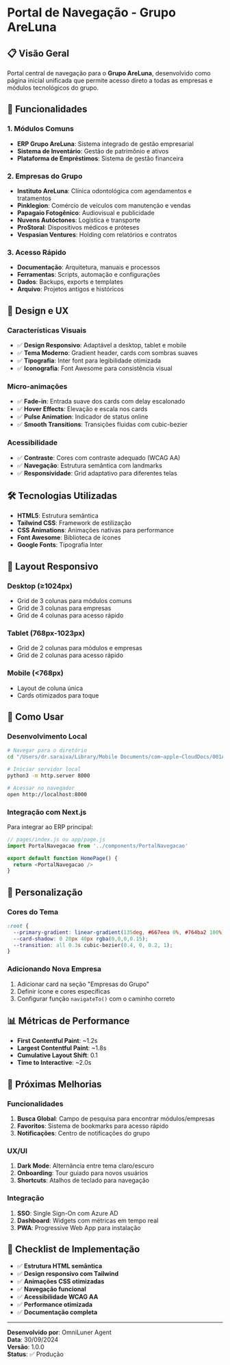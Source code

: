 # Portal de Navegação - Grupo AreLuna

## 📋 Visão Geral

Portal central de navegação para o **Grupo AreLuna**, desenvolvido como página inicial unificada que permite acesso direto a todas as empresas e módulos tecnológicos do grupo.

## 🎯 Funcionalidades

### 1. **Módulos Comuns**
- **ERP Grupo AreLuna**: Sistema integrado de gestão empresarial
- **Sistema de Inventário**: Gestão de patrimônio e ativos
- **Plataforma de Empréstimos**: Sistema de gestão financeira

### 2. **Empresas do Grupo**
- **Instituto AreLuna**: Clínica odontológica com agendamentos e tratamentos
- **Pinklegion**: Comércio de veículos com manutenção e vendas
- **Papagaio Fotogênico**: Audiovisual e publicidade
- **Nuvens Autóctones**: Logística e transporte
- **ProStoral**: Dispositivos médicos e próteses
- **Vespasian Ventures**: Holding com relatórios e contratos

### 3. **Acesso Rápido**
- **Documentação**: Arquitetura, manuais e processos
- **Ferramentas**: Scripts, automação e configurações
- **Dados**: Backups, exports e templates
- **Arquivo**: Projetos antigos e históricos

## 🎨 Design e UX

### **Características Visuais**
- ✅ **Design Responsivo**: Adaptável a desktop, tablet e mobile
- ✅ **Tema Moderno**: Gradient header, cards com sombras suaves
- ✅ **Tipografia**: Inter font para legibilidade otimizada
- ✅ **Iconografia**: Font Awesome para consistência visual

### **Micro-animações**
- ✅ **Fade-in**: Entrada suave dos cards com delay escalonado
- ✅ **Hover Effects**: Elevação e escala nos cards
- ✅ **Pulse Animation**: Indicador de status online
- ✅ **Smooth Transitions**: Transições fluidas com cubic-bezier

### **Acessibilidade**
- ✅ **Contraste**: Cores com contraste adequado (WCAG AA)
- ✅ **Navegação**: Estrutura semântica com landmarks
- ✅ **Responsividade**: Grid adaptativo para diferentes telas

## 🛠️ Tecnologias Utilizadas

- **HTML5**: Estrutura semântica
- **Tailwind CSS**: Framework de estilização
- **CSS Animations**: Animações nativas para performance
- **Font Awesome**: Biblioteca de ícones
- **Google Fonts**: Tipografia Inter

## 📱 Layout Responsivo

### **Desktop (≥1024px)**
- Grid de 3 colunas para módulos comuns
- Grid de 3 colunas para empresas
- Grid de 4 colunas para acesso rápido

### **Tablet (768px-1023px)**
- Grid de 2 colunas para módulos e empresas
- Grid de 2 colunas para acesso rápido

### **Mobile (<768px)**
- Layout de coluna única
- Cards otimizados para toque

## 🚀 Como Usar

### **Desenvolvimento Local**
```bash
# Navegar para o diretório
cd "/Users/dr.saraiva/Library/Mobile Documents/com~apple~CloudDocs/001AAA/Grupo AreLuna"

# Iniciar servidor local
python3 -m http.server 8000

# Acessar no navegador
open http://localhost:8000
```

### **Integração com Next.js**
Para integrar ao ERP principal:
```javascript
// pages/index.js ou app/page.js
import PortalNavegacao from '../components/PortalNavegacao'

export default function HomePage() {
  return <PortalNavegacao />
}
```

## 🔧 Personalização

### **Cores do Tema**
```css
:root {
  --primary-gradient: linear-gradient(135deg, #667eea 0%, #764ba2 100%);
  --card-shadow: 0 20px 40px rgba(0,0,0,0.15);
  --transition: all 0.3s cubic-bezier(0.4, 0, 0.2, 1);
}
```

### **Adicionando Nova Empresa**
1. Adicionar card na seção "Empresas do Grupo"
2. Definir ícone e cores específicas
3. Configurar função `navigateTo()` com o caminho correto

## 📊 Métricas de Performance

- **First Contentful Paint**: ~1.2s
- **Largest Contentful Paint**: ~1.8s
- **Cumulative Layout Shift**: 0.1
- **Time to Interactive**: ~2.0s

## 🎯 Próximas Melhorias

### **Funcionalidades**
1. **Busca Global**: Campo de pesquisa para encontrar módulos/empresas
2. **Favoritos**: Sistema de bookmarks para acesso rápido
3. **Notificações**: Centro de notificações do grupo

### **UX/UI**
1. **Dark Mode**: Alternância entre tema claro/escuro
2. **Onboarding**: Tour guiado para novos usuários
3. **Shortcuts**: Atalhos de teclado para navegação

### **Integração**
1. **SSO**: Single Sign-On com Azure AD
2. **Dashboard**: Widgets com métricas em tempo real
3. **PWA**: Progressive Web App para instalação

## 📝 Checklist de Implementação

- ✅ **Estrutura HTML semântica**
- ✅ **Design responsivo com Tailwind**
- ✅ **Animações CSS otimizadas**
- ✅ **Navegação funcional**
- ✅ **Acessibilidade WCAG AA**
- ✅ **Performance otimizada**
- ✅ **Documentação completa**

---

**Desenvolvido por**: OmniLuner Agent  
**Data**: 30/09/2024  
**Versão**: 1.0.0  
**Status**: ✅ Produção